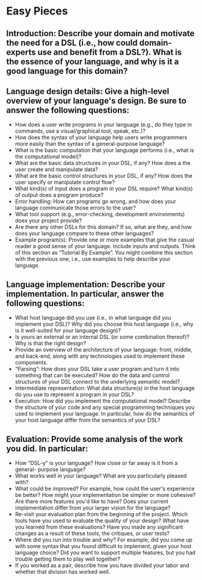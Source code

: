 # Easy Pieces 

## Introduction: Describe your domain and motivate the need for a DSL (i.e., how could domain-experts use and benefit from a DSL?). What is the essence of your language, and why is it a good language for this domain?



## Language design details: Give a high-level overview of your language's design. Be sure to answer the following questions:

* How does a user write programs in your language (e.g., do they type in commands, use a visual/graphical tool, speak, etc.)?
* How does the syntax of your language help users write programmers more easily than the syntax of a general-purpose language?
* What is the basic computation that your language performs (i.e., what is the computational model)?
* What are the basic data structures in your DSL, if any? How does a the user create and manipulate data?
* What are the basic control structures in your DSL, if any? How does the user specify or manipulate control flow?
* What kind(s) of input does a program in your DSL require? What kind(s) of output does a program produce?
* Error handling: How can programs go wrong, and how does your language communicate those errors to the user?
* What tool support (e.g., error-checking, development environments) does your project provide?
* Are there any other DSLs for this domain? If so, what are they, and how does your language compare to these other languages?
* Example program(s): Provide one or more examples that give the casual reader a good sense of your language. Include inputs and outputs. Think of this section as “Tutorial By Example”. You might combine this section with the previous one, i.e., use examples to help describe your language.

## Language implementation: Describe your implementation. In particular, answer the following questions:

* What host language did you use (i.e., in what language did you implement your DSL)? Why did you choose this host language (i.e., why is it well-suited for your language design)?
* Is yours an external or an internal DSL (or some combination thereof)? Why is that the right design?
* Provide an overview of the architecture of your language: front, middle, and back-end, along with any technologies used to implement these components.
* “Parsing”: How does your DSL take a user program and turn it into something that can be executed? How do the data and control structures of your DSL connect to the underlying semantic model?
* Intermediate representation: What data structure(s) in the host language do you use to represent a program in your DSL?
* Execution: How did you implement the computational model? Describe the structure of your code and any special programming techniques you used to implement your language. In particular, how do the semantics of your host language differ from the semantics of your DSL?


## Evaluation: Provide some analysis of the work you did. In particular:

* How “DSL-y” is your language? How close or far away is it from a general- purpose language?
* What works well in your language? What are you particularly pleased with?
* What could be improved? For example, how could the user's experience be better? How might your implementation be simpler or more cohesive? Are there more features you'd like to have? Does your current implementation differ from your larger vision for the language?
* Re-visit your evaluation plan from the beginning of the project. Which tools have you used to evaluate the quality of your design? What have you learned from these evaluations? Have you made any significant changes as a result of these tools, the critiques, or user tests?
* Where did you run into trouble and why? For example, did you come up with some syntax that you found difficult to implement, given your host language choice? Did you want to support multiple features, but you had trouble getting them to play well together?
* If you worked as a pair, describe how you have divided your labor and whether that division has worked well.

